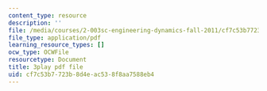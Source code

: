 ```yaml
---
content_type: resource
description: ''
file: /media/courses/2-003sc-engineering-dynamics-fall-2011/cf7c53b7723b8d4eac538f8aa7588eb4_OxcCPTc_bXw.pdf
file_type: application/pdf
learning_resource_types: []
ocw_type: OCWFile
resourcetype: Document
title: 3play pdf file
uid: cf7c53b7-723b-8d4e-ac53-8f8aa7588eb4
---
```

